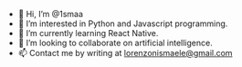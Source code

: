 - 👋 Hi, I’m @1smaa
- 👀 I’m interested in Python and Javascript programming.
- 🌱 I’m currently learning React Native.
- 💞️ I’m looking to collaborate on artificial intelligence.
- 📫 Contact me by writing at lorenzonismaele@gmail.com

